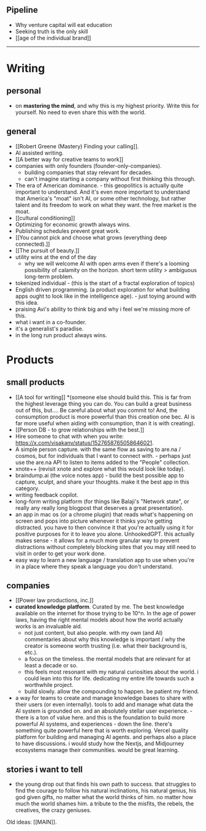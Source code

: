 ## Pipeline
- Why venture capital will eat education
- Seeking truth is the only skill
- [[age of the individual brand]]

---
# Writing
## personal
- on **mastering the mind**, and why this is my highest priority. Write this for yourself. No need to even share this with the world.
## general
- [[Robert Greene (Mastery) Finding your calling]].
- AI assisted writing.
- [[A better way for creative teams to work]]
- companies with only founders (founder-only-companies).
	- building companies that stay relevant for decades.
	- can't imagine starting a company without first thinking this through.
- The era of American dominance. - this geopolitics is actually quite important to understand. And it's even more important to understand that America's "moat" isn't AI, or some other technology, but rather talent and its freedom to work on what they want. the free market is the moat.
- [[cultural conditioning]]
- Optimizing for economic growth always wins.
- Publishing schedules prevent great work.
- [[You cannot pick and choose what grows (everything deep connected).]]
- [[The pursuit of beauty.]]
- utility wins at the end of the day
	- why we will welcome AI with open arms even if there's a looming possibility of calamity on the horizon. short term utility > ambiguous long-term problem.
- tokenized individual - (this is the start of a fractal exploration of topics)
- English driven programming. (a product exploration for what building apps ought to look like in the intelligence age). - just toying around with this idea.
- praising Avi's ability to think big and why i feel we're missing more of this.
- what i want in a co-founder.
- it's a generalist's paradise.
- in the long run product always wins.

# Products
## small products
- [[A tool for writing]] *(someone else should build this. This is far from the highest leverage thing you can do. You can build a great business out of this, but.... Be careful about what you commit to! And, the consumption product is more powerful than this creation one bec. AI is far more useful when aiding with consumption, than it is with creating).
- [[Person DB - to grow relationships with the best.]]
- Hire someone to chat with when you write: https://x.com/visakanv/status/1527658765058646021.
- A simple person capture. with the same flow as saving to are.na / cosmos, but for individuals that I want to connect with. - perhaps just use the are.na API to listen to items added to the "People" collection.
- xnote++ (revisit xnote and explore what this would look like today).
- braindump.ai (the voice notes app) - build the best possible app to capture, sculpt, and share your thoughts. make it the best app in this category.
- writing feedback copilot.
- long-form writing platform (for things like Balaji's "Network state", or really any really long blogpost that deserves a great presentation).
- an app in mac os (or a chrome plugin) that reads what's happening on screen and pops into picture whenever it thinks you're getting distracted. you have to then convince it that you're actually using it for positive purposes for it to leave you alone. UnhookedGPT. this actually makes sense - it allows for a much more granular way to prevent distractions without completely blocking sites that you may still need to visit in order to get your work done.
- easy way to learn a new language / translation app to use when you're in a place where they speak a language you don't understand.
## companies
- [[Power law productions, inc.]]
- **curated knowledge platform**. Curated by me. The best knowledge available on the internet for those trying to be 10^n. In the age of power laws, having the right mental models about how the world actually works is an invaluable aid.
	- not just content, but also people. with my own (and AI) commentaries about why this knowledge is important / why the creator is someone worth trusting (i.e. what their background is, etc.).
	- a focus on the timeless. the mental models that are relevant for at least a decade or so.
	- this feels most resonant with my natural curiosities about the world. i could lean into this for life. dedicating my entire life towards such a worthwhile project.
	- build slowly. allow the compounding to happen. be patient my friend.
- a way for teams to create and manage knowledge bases to share with their users (or even internally). tools to add and manage what data the AI system is grounded on. and an absolutely stellar user experience. - there is a ton of value here. and this is the foundation to build more powerful AI systems, and experiences - down the line. there's something quite powerful here that is worth exploring. Vercel quality platform for building and managing AI agents. and perhaps also a place to have discussions. i would study how the Nextjs, and Midjourney ecosystems manage their communities. would be great learning.
## stories i want to tell
- the young drop out that finds his own path to success. that struggles to find the courage to follow his natural inclinations, his natural genius, his god given gifts, no matter what the world thinks of him. no matter how much the world shames him. a tribute to the the misfits, the rebels, the creatives, the crazy geniuses.


Old ideas: [[MAIN]].